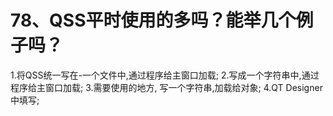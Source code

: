 # 78、QSS平时使用的多吗？能举几个例子吗？

1.将QSS统一写在-一个文件中,通过程序给主窗口加载;
2.写成一个字符串中,通过程序给主窗口加载;
3.需要使用的地方, 写一个字符串,加载给对象;
4.QT Designer中填写; 
